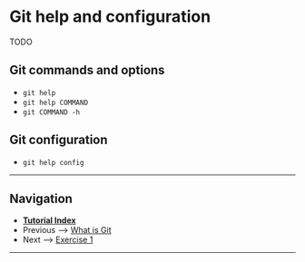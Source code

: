 # Git help and configuration

TODO

## Git commands and options

- `git help`
- `git help COMMAND`
- `git COMMAND -h`

## Git configuration

- `git help config`

------

## Navigation

- [**Tutorial Index**](../README.md#tutorial-outline)
- Previous --> [What is Git](./pages/what-is-git.md)
- Next --> [Exercise 1](./ex1-clone-and-setup.md)

------
